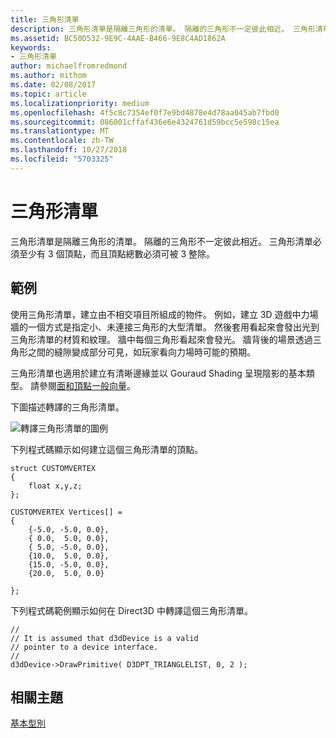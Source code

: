 ```yaml
---
title: 三角形清單
description: 三角形清單是隔離三角形的清單。 隔離的三角形不一定彼此相近。 三角形清單必須至少有 3 個頂點，而且頂點總數必須可被 3 整除。
ms.assetid: BC50D532-9E9C-4AAE-B466-9E8C4AD1862A
keywords:
- 三角形清單
author: michaelfromredmond
ms.author: mithom
ms.date: 02/08/2017
ms.topic: article
ms.localizationpriority: medium
ms.openlocfilehash: 4f5c8c7354ef0f7e9bd4878e4d78aa045ab7fbd0
ms.sourcegitcommit: 086001cffaf436e6e4324761d59bcc5e598c15ea
ms.translationtype: MT
ms.contentlocale: zh-TW
ms.lasthandoff: 10/27/2018
ms.locfileid: "5703325"
---
```

# <a name="triangle-lists"></a>三角形清單


三角形清單是隔離三角形的清單。 隔離的三角形不一定彼此相近。 三角形清單必須至少有 3 個頂點，而且頂點總數必須可被 3 整除。

## <a name="span-idexamplespanspan-idexamplespanspan-idexamplespanexample"></a><span id="Example"></span><span id="example"></span><span id="EXAMPLE"></span>範例


使用三角形清單，建立由不相交項目所組成的物件。 例如，建立 3D 遊戲中力場牆的一個方式是指定小、未連接三角形的大型清單。 然後套用看起來會發出光到三角形清單的材質和紋理。 牆中每個三角形看起來會發光。 牆背後的場景透過三角形之間的縫隙變成部分可見，如玩家看向力場時可能的預期。

三角形清單也適用於建立有清晰邊緣並以 Gouraud Shading 呈現陰影的基本類型。 請參閱[面和頂點一般向量](face-and-vertex-normal-vectors.md)。

下圖描述轉譯的三角形清單。

![轉譯三角形清單的圖例](images/trilist.png)

下列程式碼顯示如何建立這個三角形清單的頂點。

```
struct CUSTOMVERTEX
{
    float x,y,z;
};

CUSTOMVERTEX Vertices[] = 
{
    {-5.0, -5.0, 0.0},
    { 0.0,  5.0, 0.0},
    { 5.0, -5.0, 0.0},
    {10.0,  5.0, 0.0},
    {15.0, -5.0, 0.0},
    {20.0,  5.0, 0.0}

};
```

下列程式碼範例顯示如何在 Direct3D 中轉譯這個三角形清單。

```
//
// It is assumed that d3dDevice is a valid
// pointer to a device interface.
//
d3dDevice->DrawPrimitive( D3DPT_TRIANGLELIST, 0, 2 );
```

## <a name="span-idrelated-topicsspanrelated-topics"></a><span id="related-topics"></span>相關主題


[基本型別](primitives.md)

 

 




